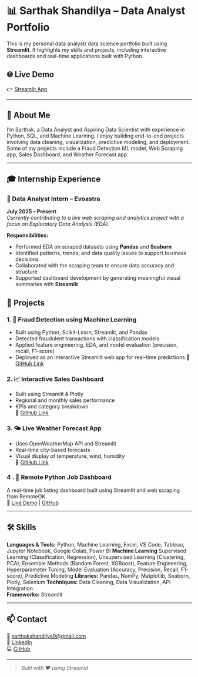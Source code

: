 # 📊 Sarthak Shandilya – Data Analyst Portfolio

This is my personal data analyst/ data science portfolio built using **Streamlit**. It highlights my skills and projects, including interactive dashboards and real-time applications built with Python.

## 🌐 Live Demo
👉 [Streamlit App](https://sarthak-portfolio.streamlit.app) 

---

## 📌 About Me

I’m Sarthak, a Data Analyst and Aspiring Data Scientist with experience in Python, SQL, and Machine Learning.
I enjoy building end-to-end projects involving data cleaning, visualization, predictive modeling, and deployment.
Some of my projects include a Fraud Detection ML model, Web Scraping app, Sales Dashboard, and Weather Forecast app.

---

## 🎓 Internship Experience

### 📌 Data Analyst Intern – Evoastra  
**July 2025 – Present**  
*Currently contributing to a live web scraping and analytics project with a focus on Exploratory Data Analysis (EDA).*

**Responsibilities:**
- Performed EDA on scraped datasets using **Pandas** and **Seaborn**  
- Identified patterns, trends, and data quality issues to support business decisions  
- Collaborated with the scraping team to ensure data accuracy and structure  
- Supported dashboard development by generating meaningful visual summaries with **Streamlit**


## 🧠 Projects

### 1. 🧠 Fraud Detection using Machine Learning

- Built using Python, Scikit-Learn, Streamlit, and Pandas
- Detected fraudulent transactions with classification models
- Applied feature engineering, EDA, and model evaluation (precision, recall, F1-score)
- Deployed as an interactive Streamlit web app for real-time predictions
 🔗 [GitHub Link](https://github.com/sarthxk20)

### 2. 📈 Interactive Sales Dashboard  
- Built using Streamlit & Plotly  
- Regional and monthly sales performance  
- KPIs and category breakdown  
🔗 [GitHub Link](https://github.com/sarthxk20)

### 3. 🌤️ Live Weather Forecast App  
- Uses OpenWeatherMap API and Streamlit  
- Real-time city-based forecasts  
- Visual display of temperature, wind, humidity  
🔗 [GitHub Link](https://github.com/sarthxk20)

### 4 . 🧭 Remote Python Job Dashboard
A real-time job listing dashboard built using Streamlit and web scraping from RemoteOK.  
🔗 [Live Demo](https://jobdash.streamlit.app) | [GitHub](https://github.com/sarthxk20/jobdash)


---

## 🛠️ Skills

**Languages & Tools:** Python, Machine Learning, Excel, VS Code, Tableau, Jupyter Notebook, Google Colab, Power BI
**Machine Learning** Supervised Learning (Classification, Regression), Unsupervised Learning (Clustering, PCA), Ensemble Methods (Random Forest, XGBoost), Feature Engineering, Hyperparameter Tuning, Model Evaluation (Accuracy, Precision, Recall, F1-score), Predictive Modeling
**Libraries:** Pandas, NumPy, Matplotlib, Seaborn, Plotly, Selenium
**Techniques:** Data Cleaning, Data Visualization, API Integration  
**Frameworks:** Streamlit

---

## 📫 Contact

📧 sarthakshandilya9@gmail.com  
🔗 [LinkedIn](https://linkedin.com/in/sarthxk20)  
💻 [GitHub](https://github.com/sarthxk20)

---

> *Built with ❤️ using Streamlit*



